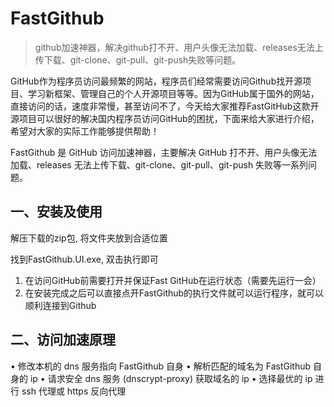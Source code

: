 # FastGithub
> github加速神器，解决github打不开、用户头像无法加载、releases无法上传下载、git-clone、git-pull、git-push失败等问题。

GitHub作为程序员访问最频繁的网站，程序员们经常需要访问Github找开源项目、学习新框架、管理自己的个人开源项目等等。因为GitHub属于国外的网站，直接访问的话，速度非常慢，甚至访问不了，今天给大家推荐FastGitHub这款开源项目可以很好的解决国内程序员访问GitHub的困扰，下面来给大家进行介绍，希望对大家的实际工作能够提供帮助！

FastGithub 是 GitHub 访问加速神器，主要解决 GitHub 打不开、用户头像无法加载、releases 无法上传下载、git-clone、git-pull、git-push 失败等一系列问题。

## 一、安装及使用

解压下载的zip包, 将文件夹放到合适位置

找到FastGithub.UI.exe, 双击执行即可

1. 在访问GitHub前需要打开并保证Fast GitHub在运行状态（需要先运行一会）
2. 在安装完成之后可以直接点开FastGithub的执行文件就可以运行程序，就可以顺利连接到Github

## 二、访问加速原理
• 修改本机的 dns 服务指向 FastGithub 自身
• 解析匹配的域名为 FastGithub 自身的 ip
• 请求安全 dns 服务 (dnscrypt-proxy) 获取域名的 ip
• 选择最优的 ip 进行 ssh 代理或 https 反向代理



